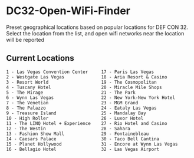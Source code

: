 # DC32-Open-WiFi-Finder
 Preset geographical locations based on popular locations for DEF CON 32. Select the location from the list, and open wifi networks near the location will be reported
 
## Current Locations
```
1 - Las Vegas Convention Center     17 - Paris Las Vegas
2 - Westgate Las Vegas              18 - Aria Resort & Casino
3 - Resort World                    19 - The Cosmopolitan
4 - Tuscany Hotel                   20 - Miracle Mile Shops
5 - The Mirage                      21 - The Park
6 - Wynn Las Vegas                  22 - New York-New York Hotel
7 - The Venetian                    23 - MGM Grand
8 - The Palazzo                     24 - Eataly Las Vegas
9 - Treasure Island                 25 - Mandalay Bay
10 - High Roller                    26 - Luxor Hotel
11 - The LINQ Hotel + Experience    27 - Rio Hotel and Casino
12 - The Westin                     28 - Sahara
13 - Fashion Show Mall              29 - Fontainebleau
14 - Caesars Palace                 30 - Taco Bell Cantina
15 - Planet Hollywood               31 - Encore at Wynn Las Vegas
16 - Bellagio Hotel                 32 - Las Vegas Airport
```
